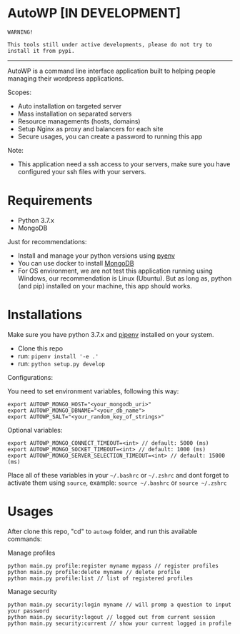 # AutoWP [IN DEVELOPMENT]

```
WARNING!

This tools still under active developments, please do not try to install it from pypi.
```

---

AutoWP is a command line interface application built to helping people managing
their wordpress applications.

Scopes:

- Auto installation on targeted server
- Mass installation on separated servers
- Resource managements (hosts, domains) 
- Setup Nginx as proxy and balancers for each site
- Secure usages, you can create a password to running this app

Note:

- This application need a ssh access to your servers, make sure you have configured
your ssh files with your servers.

# Requirements

- Python 3.7.x
- MongoDB

Just for recommendations:

- Install and manage your python versions using [pyenv](https://github.com/pyenv/pyenv)
- You can use docker to install [MongoDB](https://hub.docker.com/_/mongo)
- For OS environment, we are not test this application running using Windows, our recommendation is Linux (Ubuntu).
But as long as, python (and pip) installed on your machine, this app should works.

# Installations

Make sure you have python 3.7.x and [pipenv](https://pipenv.readthedocs.io/en/latest/install/#installing-pipenv) installed on your system.

- Clone this repo
- run: `pipenv install '-e .'`
- run: `python setup.py develop` 

Configurations:

You need to set environment variables, following this way:

```
export AUTOWP_MONGO_HOST="<your_mongodb_uri>"
export AUTOWP_MONGO_DBNAME="<your_db_name">
export AUTOWP_SALT="<your_random_key_of_strings>"
```

Optional variables:

```
export AUTOWP_MONGO_CONNECT_TIMEOUT=<int> // default: 5000 (ms)
export AUTOWP_MONGO_SOCKET_TIMEOUT=<int> // default: 1000 (ms) 
export AUTOWP_MONGO_SERVER_SELECTION_TIMEOUT=<int> // default: 15000 (ms)
```

Place all of these variables in your `~/.bashrc` or `~/.zshrc` and dont forget
to activate them using `source`, example: `source ~/.bashrc` or `source ~/.zshrc`

# Usages

After clone this repo, "cd" to `autowp` folder, and run this available commands:

Manage profiles

```
python main.py profile:register myname mypass // register profiles
python main.py profile:delete myname // delete profile
python main.py profile:list // list of registered profiles
```

Manage security

```
python main.py security:login myname // will promp a question to input your password
python main.py security:logout // logged out from current session
python main.py security:current // show your current logged in profile
```
